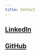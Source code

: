 ```yaml
---
title: Contact
---
```


## [LinkedIn](https://www.linkedin.com/in/brendon-kay-39298366/)

## [GitHub](https://github.com/brendonakay)
